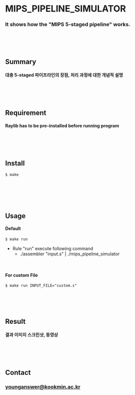 # MIPS_PIPELINE_SIMULATOR
### It shows how the "MIPS 5-staged pipeline" works.
<br/><br/><br/>

## Summary
#### 대충 5-staged 파이프라인의 장점, 처리 과정에 대한 개념적 설명
<br/><br/><br/>

## Requirement
#### Raylib has to be pre-installed before running program
<br/><br/><br/>

## Install
	$ make
<br/><br/><br/><br/>

## Usage
#### Default
	$ make run
* Rule "run" execute following command
	* ./assembler "input.s" | ./mips_pipeline_simulator
<br/>

#### For custom File
	$ make run INPUT_FILE="custom.s"
<br/><br/><br/>

## Result
#### 결과 이미지 스크린샷, 동영상
<br/><br/><br/>

## Contact
### younganswer@kookmin.ac.kr
